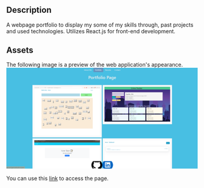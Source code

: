 # <react-to-my-work>

## Description

A webpage portfolio to display my some of my skills through, past projects and used technologies. Utilizes React.js for front-end development.
## Assets

The following image is a preview of the web application's appearance.
![Readable label](/src/assets/images/portfolio.png)

You can use this [link](https://jgerona.github.io/react-to-my-work/) to access the page.